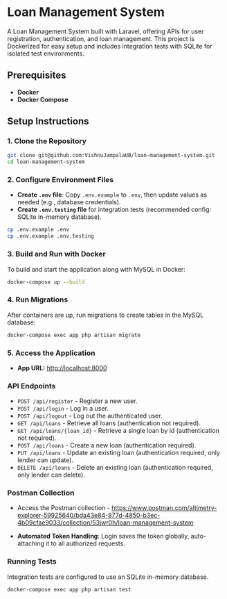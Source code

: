 # Loan Management System
A Loan Management System built with Laravel, offering APIs for user registration, authentication, and loan management. This project is Dockerized for easy setup and includes integration tests with SQLite for isolated test environments.

## Prerequisites
- **Docker**
- **Docker Compose**

## Setup Instructions
### 1. Clone the Repository
   ```bash
   git clone git@github.com:VishnuJampalaUB/loan-management-system.git
   cd loan-management-system
   ```
### 2. Configure Environment Files
- **Create `.env` file**: Copy `.env.example` to `.env`, then update values as needed (e.g., database credentials).
- **Create `.env.testing` file** for integration tests (recommended config: SQLite in-memory database).

```bash
cp .env.example .env
cp .env.example .env.testing
```

### 3. Build and Run with Docker
To build and start the application along with MySQL in Docker:

```bash
docker-compose up --build
```

### 4. Run Migrations
After containers are up, run migrations to create tables in the MySQL database:

```bash
docker-compose exec app php artisan migrate
```

### 5. Access the Application
- **App URL:** [http://localhost:8000](http://localhost:8000)


### API Endpoints
- `POST /api/register` - Register a new user.
- `POST /api/login` - Log in a user.
- `POST /api/logout` - Log out the authenticated user.
- `GET /api/loans` - Retrieve all loans (authentication not required).
- `GET /api/loans/{loan_id}` - Retrieve a single loan by id (authentication not required).
- `POST /api/loans` - Create a new loan (authentication required).
- `PUT /api/loans` - Update an existing loan (authentication required, only lender can update).
- `DELETE /api/loans` - Delete an existing loan (authentication required, only lender can delete).

### Postman Collection

- Access the Postman collection - https://www.postman.com/altimetry-explorer-59925640/bda43e84-877d-4850-b3ec-4b09cfae9033/collection/53iwr0h/loan-management-system

- **Automated Token Handling**: Login saves the token globally, auto-attaching it to all authorized requests.


### Running Tests
Integration tests are configured to use an SQLite in-memory database.

```bash
docker-compose exec app php artisan test
```

